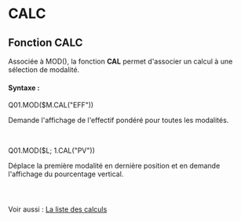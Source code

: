# CALC

## Fonction CALC

Associée à MOD(), la fonction **CAL** permet d'associer un calcul à une sélection de modalité.

#### Syntaxe :&nbsp;

Q01.MOD($M.CAL("EFF"))

Demande l'affichage de l'effectif pondéré pour toutes les modalités.

&nbsp;

Q01.MOD($L; 1.CAL("PV"))

Déplace la première modalité en dernière position et en demande l'affichage du pourcentage vertical.

#### &nbsp;

Voir aussi : [La liste des calculs](<Listedescalculsstandards1.md>)